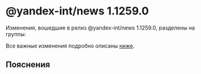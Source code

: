 # @yandex-int/news 1.1259.0

<!-- ЧЕЛОВЕЧЕСКОЕ ВСТУПЛЕНИЕ -->

Изменения, вошедшие в релиз @yandex-int/news 1.1259.0, разделены на группы:

Все важные изменения подробно описаны [ниже](#Пояснения).

## Пояснения

